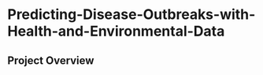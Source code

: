 # Predicting-Disease-Outbreaks-with-Health-and-Environmental-Data

## Project Overview <a name="project-overview"></a>

